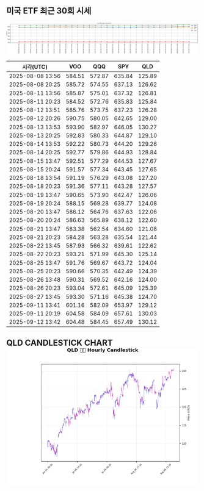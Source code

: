 ## 미국 ETF 최근 30회 시세

![최근 시세변화](./market_chart.png)

| 시각(UTC) | VOO | QQQ | SPY | QLD |
| --- | --- | --- | --- | --- |
| 2025-08-08 13:56 | 584.51 | 572.87 | 635.84 | 125.89 |
| 2025-08-08 20:25 | 585.72 | 574.55 | 637.13 | 126.62 |
| 2025-08-11 13:56 | 585.87 | 575.01 | 637.32 | 126.81 |
| 2025-08-11 20:23 | 584.52 | 572.76 | 635.83 | 125.84 |
| 2025-08-12 13:51 | 585.76 | 573.75 | 637.23 | 126.28 |
| 2025-08-12 20:26 | 590.75 | 580.05 | 642.65 | 129.00 |
| 2025-08-13 13:53 | 593.90 | 582.97 | 646.05 | 130.27 |
| 2025-08-13 20:25 | 592.83 | 580.33 | 644.87 | 129.10 |
| 2025-08-14 13:53 | 592.22 | 580.73 | 644.20 | 129.26 |
| 2025-08-14 20:25 | 592.77 | 579.86 | 644.93 | 128.84 |
| 2025-08-15 13:47 | 592.51 | 577.29 | 644.53 | 127.67 |
| 2025-08-15 20:24 | 591.57 | 577.34 | 643.45 | 127.65 |
| 2025-08-18 13:54 | 591.19 | 576.29 | 643.08 | 127.20 |
| 2025-08-18 20:23 | 591.36 | 577.11 | 643.28 | 127.57 |
| 2025-08-19 13:47 | 590.65 | 573.90 | 642.47 | 126.06 |
| 2025-08-19 20:24 | 588.15 | 569.28 | 639.77 | 124.08 |
| 2025-08-20 13:47 | 586.12 | 564.76 | 637.63 | 122.06 |
| 2025-08-20 20:24 | 586.63 | 565.89 | 638.12 | 122.60 |
| 2025-08-21 13:47 | 583.38 | 562.54 | 634.60 | 121.06 |
| 2025-08-21 20:23 | 584.28 | 563.28 | 635.54 | 121.44 |
| 2025-08-22 13:45 | 587.93 | 566.32 | 639.61 | 122.62 |
| 2025-08-22 20:23 | 593.21 | 571.99 | 645.30 | 125.14 |
| 2025-08-25 13:47 | 591.76 | 569.67 | 643.72 | 124.04 |
| 2025-08-25 20:23 | 590.66 | 570.35 | 642.49 | 124.39 |
| 2025-08-26 13:48 | 590.31 | 569.52 | 642.16 | 124.00 |
| 2025-08-26 20:23 | 593.04 | 572.61 | 645.09 | 125.39 |
| 2025-08-27 13:45 | 593.30 | 571.16 | 645.38 | 124.70 |
| 2025-09-11 13:41 | 601.16 | 582.09 | 653.97 | 129.12 |
| 2025-09-11 20:19 | 604.58 | 584.09 | 657.61 | 130.03 |
| 2025-09-12 13:42 | 604.48 | 584.45 | 657.49 | 130.12 |
## QLD CANDLESTICK CHART![QLD 캔들차트](./qld_candlestick.png)

